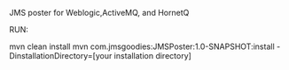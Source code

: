 JMS poster for Weblogic,ActiveMQ, and HornetQ

RUN:

mvn clean install
mvn com.jmsgoodies:JMSPoster:1.0-SNAPSHOT:install -DinstallationDirectory=[your installation directory]

